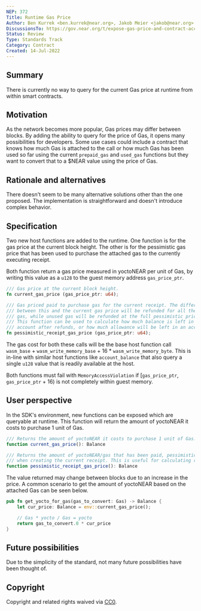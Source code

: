 ```yaml
---
NEP: 372
Title: Runtime Gas Price
Author: Ben Kurrek <ben.kurrek@near.org>, Jakob Meier <jakob@near.org>
DiscussionsTo: https://gov.near.org/t/expose-gas-price-and-contract-access-key-info-within-runtime/24788
Status: Review
Type: Standards Track
Category: Contract
Created: 14-Jul-2022
---
```


## Summary

There is currently no way to query for the current Gas price at runtime from within smart contracts.

## Motivation

As the network becomes more popular, Gas prices may differ between blocks. By adding the ability to query for the price of Gas, it opens many possibilities for developers. Some use cases could include a contract that knows how much Gas is attached to the call or how much Gas has been used so far using the current `prepaid_gas` and `used_gas` functions but they want to convert that to a $NEAR value using the price of Gas.

## Rationale and alternatives

There doesn't seem to be many alternative solutions other than the one proposed. The implementation is straightforward and doesn't introduce complex behavior.

## Specification

Two new host functions are added to the runtime. One function is for the gas price at the current block height. The other is for the pessimistic gas price that has been used to purchase the attached gas to the currently executing receipt.

Both function return a gas price measured in yoctoNEAR per unit of Gas, by writing this value as a `u128` to the guest memory address `gas_price_ptr`.

```rust
/// Gas price at the current block height.
fn current_gas_price (gas_price_ptr: u64);

/// Gas priced paid to purchase gas for the current receipt. The difference
/// between this and the current gas price will be refunded for all the burnt
/// gas, while unused gas will be refunded at the full pessimistic price.
/// This function can be used to calculate how much balance is left in the
/// account after refunds, or how much allowance will be left in an access key.
fn pessimistic_receipt_gas_price (gas_price_ptr: u64);
```

The gas cost for both these calls will be the base host function call `wasm_base` + `wasm_write_memory_base` + 16 * `wasm_write_memory_byte`. This is in-line with similar host functions like `account_balance` that also query a single `u128` value that is readily available at the host.

Both functions must fail with `MemoryAccessViolation` if [`gas_price_ptr`, `gas_price_ptr` + 16) is not completely within guest memory.

## User perspective

In the SDK's environment, new functions can be exposed which are queryable at runtime. This function will return the amount of yoctoNEAR it costs to purchase 1 unit of Gas.

```js
/// Returns the amount of yoctoNEAR it costs to purchase 1 unit of Gas.
function current_gas_price(): Balance

/// Returns the amount of yoctoNEAR/gas that has been paid, pessimistically,
/// when creating the current receipt. This is useful for calculating refunds.
function pessimistic_receipt_gas_price(): Balance
```

The value returned may change between blocks due to an increase in the price. A common scenario to get the amount of yoctoNEAR based on the attached Gas can be seen below.

```rs
pub fn get_yocto_for_gas(gas_to_convert: Gas) -> Balance {
    let cur_price: Balance = env::current_gas_price();

    // Gas * yocto / Gas = yocto
    return gas_to_convert.0 * cur_price
}
```

## Future possibilities

Due to the simplicity of the standard, not many future possibilities have been thought of.

## Copyright
[copyright]: #copyright

Copyright and related rights waived via [CC0](https://creativecommons.org/publicdomain/zero/1.0/).
